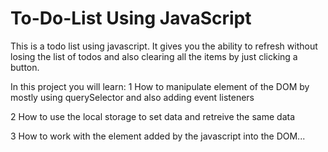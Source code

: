 # To-Do-List Using JavaScript
This is a todo list using javascript.
It gives you the ability to refresh without losing the list of todos and also clearing all the items by just clicking a button.

In this project you will learn:
1 How to manipulate element of the DOM by mostly using querySelector and also adding event listeners

2 How to use the local storage to set data and retreive the same data

3 How to work with the element added by the javascript into the DOM...

